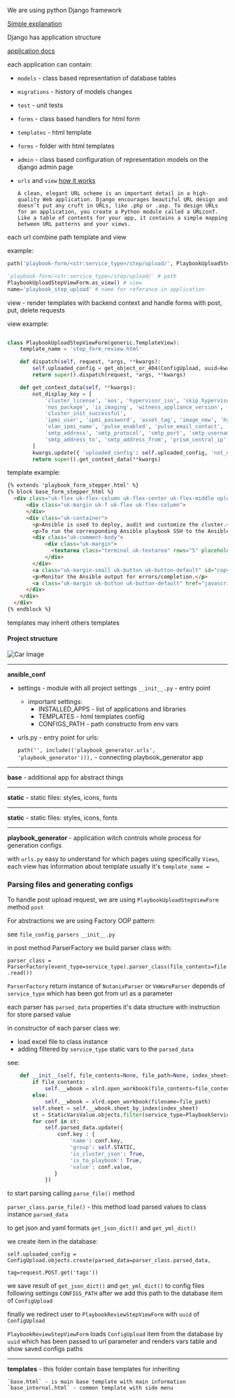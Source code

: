 We are using python Django framework

[Simple explanation](https://www.djangoproject.com/start/)

Django has application structure 

[application docs](https://docs.djangoproject.com/en/3.1/ref/applications/)

each application can contain:
* `models` - class based representation of database tables
* `migrations` - history of models changes
* `test` - unit tests
* `forms` - class based handlers for html form 
* `templates` - html template 
* `forms` - folder with html templates
* `admin` - class based configuration of representation models on the django admin page
* `urls` and `view` 
    [how it works](https://docs.djangoproject.com/en/3.1/topics/http/urls/)
    
    ``A clean, elegant URL scheme is an important detail in a high-quality Web application.
    Django encourages beautiful URL design and doesn’t put any cruft in URLs, like .php or .asp.
    To design URLs for an application, you create a Python module called a URLconf.
    Like a table of contents for your app, it contains a simple mapping between URL patterns and your views.``

each url combine path template and view

example:
```python 
path('playbook-form/<str:service_type>/step/upload/', PlaybookUploadStepViewForm.as_view(), name='playbook_step_upload'),

'playbook-form/<str:service_type>/step/upload/' # path
PlaybookUploadStepViewForm.as_view() # view
name='playbook_step_upload' # name for referance in application

```

view - render templates with backend context and handle forms with post, put, delete requests

view example:
```python

class PlaybookUploadStepViewForm(generic.TemplateView):
    template_name = 'step_form_review.html'

    def dispatch(self, request, *args, **kwargs):
        self.uploaded_config = get_object_or_404(ConfigUpload, uuid=kwargs.get("config_uuid"))
        return super().dispatch(request, *args, **kwargs)

    def get_context_data(self, **kwargs):
        not_display_key = [
            'cluster_license', 'aos', 'hypervisor_iso', 'skip_hypervisor', 'hypervisor_version',
            'nos_package', 'is_imaging', 'witness_appliance_version', 'witness_address',
            'cluster_init_successful',
            'ipmi_user', 'ipmi_password', 'asset_tag', 'image_now', 'hypervisor', 'ipmi_configure_now', 'is_bare_metal',
            'vlan_ipmi_name', 'pulse_enabled', 'pulse_email_contact',
            'smtp_address', 'smtp_protocol', 'smtp_port', 'smtp_username', 'smtp_password', 'smtp_security_mode',
            'smtp_address_to', 'smtp_address_from', 'prism_central_ip', 'hypervisor_ip', 'cvm_ip', 'vlan_vm_id_hd'
        ]
        kwargs.update({ 'uploaded_config': self.uploaded_config, 'not_display_key': not_display_key })
        return super().get_context_data(**kwargs)

``` 
template example:

```html
{% extends 'playbook_form_stepper.html' %}
{% block base_form_stepper_html %}
  <div class="uk-flex uk-flex-column uk-flex-center uk-flex-middle upload__form__container">
      <div class="uk-margin uk-f uk-flex uk-flex-column">
      </div>
      <div class="uk-container">
        <p>Ansible is used to deploy, audit and customize the cluster.</p>
        <p>To run the corresponding Ansible playbook SSH to the Ansible server and copy/paste the command below:</p>
        <div class="uk-comment-body">
            <div class="uk-margin">
              <textarea class="terminal uk-textarea" rows="5" placeholder="Textarea" id="copy-text">ansible-playbook {{ nodes_path }} --extra-vars {{ uploaded_config.config_yml_file.path }} --tags "{{ uploaded_config.tag }}"</textarea>
            </div>
        </div>
        <a class="uk-margin-small uk-button uk-button-default" id="copy_btn">Copy</a>
        <p>Monitor the Ansible output for errors/completion.</p>
        <a class="uk-margin uk-button uk-button-default" href="javascript:history.back()">Back to review</a>
      </div>
    </div>
  </div>
{% endblock %}
```
templates may inherit others templates

#### Project structure

![Car Image](./img/project_str.png)


---
**ansible_conf**
- settings - module with all project settings 
    `__init__.py` - entry point
    - important settings:
        - INSTALLED_APPS - list of applications and libraries
        - TEMPLATES - html templates confiig
        - CONFIGS_PATH - path constructo from env vars
- urls.py - entry point for urls:

    ```path('', include(('playbook_generator.urls', 'playbook_generator'))),``` - connecting playbook_generator app 

---
**base** - additional app for abstract things

---
**static** - static files: styles, icons, fonts

---
**static** - static files: styles, icons, fonts

---

**playbook_generator** - application witch controls whole process for generation configs

with `urls.py` easy to understand for which pages using specifically ``Views``, each view has information about template usually it's ``template_name =`` 

### Parsing files and generating configs

To handle post upload request, we are using `PlaybookUploadStepViewForm` method `post`

For abstractions we are using Factory OOP pattern:

see ```file_config_parsers``` ```__init__.py```

in post method ParserFactory we build parser class with:

``parser_class = ParserFactory(event_type=service_type).parser_class(file_contents=file.read())``

``ParserFactory`` return instance of ``NutanixParser`` or `VmWareParser` depends of `service_type` which has been got from url as a parameter

each parser has `parsed_data` properties it's data structure with instruction for store parsed value

in constructor of each parser class we:

- load excel file to class instance
- adding filtered by `service_type` static vars to the `parsed_data`

see:
```python
    def __init__(self, file_contents=None, file_path=None, index_sheet=0):
        if file_contents:
            self.__wbook = xlrd.open_workbook(file_contents=file_contents)
        else:
            self.__wbook = xlrd.open_workbook(filename=file_path)
        self.sheet = self.__wbook.sheet_by_index(index_sheet)
        st = StaticVarsValue.objects.filter(service_type=PlaybookServiceTypes.VMWARE.value)
        for conf in st:
            self.parsed_data.update({
                conf.key : {
                    'name': conf.key,
                    'group': self.STATIC,
                    'is_cluster_json': True,
                    'is_to_playbook': True,
                    'value': conf.value,
               }
            })
``` 
to start parsing calling ``parse_file()`` method

``parser_class.parse_file()`` - this method load parsed values to class instance `parsed_data`

to get json and yaml formats `get_json_dict()` and `get_yml_dict()`

we create item in the database:
```
self.uploaded_config = ConfigUpload.objects.create(parsed_data=parser_class.parsed_data,
                                                             tag=request.POST.get('tags'))
```

we save result of `get_json_dict()` and `get_yml_dict()` to config files following settings `CONFIGS_PATH`
after we add this path to the database item of `ConfigUpload`

finally we redirect user to `PlaybookReviewStepViewForm` with `uuid` of `ConfigUpload`

`PlaybookReviewStepViewForm` loads  `ConfigUpload` item from the database by `uuid` which has been passed to url parameter
and renders vars table and show saved configs paths


---

**templates** - this folder contain base templates for inheriting
    
    `base.html` - is main base template with main information
    `base_internal.html` - common template with side menu



